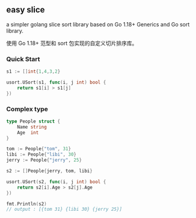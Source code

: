 easy slice
---
a simpler golang slice sort library based on Go 1.18+ Generics and Go sort library.

使用 Go 1.18+ 范型和 sort 包实现的自定义切片排序库。

### Quick Start

```go
s1 := []int{1,4,3,2}

usort.USort(s1, func(i, j int) bool {
    return s1[i] > s1[j]
})
```

### Complex type
```go
type People struct {
    Name string
    Age  int
}

tom := People{"tom", 31}
libi := People{"libi", 30}
jerry := People{"jerry", 25}

s2 := []People{jerry, tom, libi}

usort.USort(s2, func(i, j int) bool {
    return s2[i].Age > s2[j].Age
})

fmt.Println(s2)
// output : [{tom 31} {libi 30} {jerry 25}]

```
